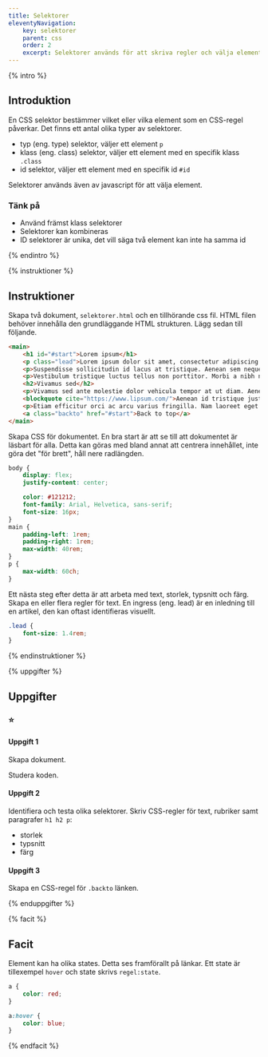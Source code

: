 ```yaml
---
title: Selektorer
eleventyNavigation:
    key: selektorer
    parent: css
    order: 2
    excerpt: Selektorer används för att skriva regler och välja element
---
```

{% intro %}

## Introduktion

En CSS selektor bestämmer vilket eller vilka element som en CSS-regel påverkar. Det finns ett antal olika typer av selektorer.

- typ (eng. type) selektor, väljer ett element ```p```
- klass (eng. class) selektor, väljer ett element med en specifik klass ```.class```
- id selektor, väljer ett element med en specifik id ```#id```

Selektorer används även av javascript för att välja element.

### Tänk på

- Använd främst klass selektorer 
- Selektorer kan kombineras
- ID selektorer är unika, det vill säga två element kan inte ha samma id

{% endintro %}

{% instruktioner %}

## Instruktioner

Skapa två dokument, ```selektorer.html``` och en tillhörande css fil.
HTML filen behöver innehålla den grundläggande HTML strukturen.
Lägg sedan till följande.

```html
<main>
    <h1 id="#start">Lorem ipsum</h1>
    <p class="lead">Lorem ipsum dolor sit amet, consectetur adipiscing elit.</p>
    <p>Suspendisse sollicitudin id lacus at tristique. Aenean sem neque, mollis eu cursus et, vulputate ut mauris. Quisque eu placerat justo. Etiam risus lectus, porttitor vitae aliquam in, laoreet eget sem. Morbi mollis efficitur rhoncus. Fusce dapibus orci vitae est ullamcorper viverra. Aenean a neque elit.</p>
    <p>Vestibulum tristique luctus tellus non porttitor. Morbi a nibh non odio tincidunt mattis eu laoreet lectus. Interdum et malesuada fames ac ante ipsum primis in faucibus.</p>
    <h2>Vivamus sed</h2>
    <p>Vivamus sed ante molestie dolor vehicula tempor at ut diam. Aenean in aliquam neque. Ut venenatis facilisis tempor. Curabitur semper ipsum sit amet nibh vulputate vulputate.</p>
    <blockquote cite="https://www.lipsum.com/">Aenean id tristique justo.</blockquote>
    <p>Etiam efficitur orci ac arcu varius fringilla. Nam laoreet eget nunc ut interdum. Quisque rutrum tempus consectetur. Duis pharetra sollicitudin rhoncus.</p>
    <a class="backto" href="#start">Back to top</a>
</main>
```

Skapa CSS för dokumentet.
En bra start är att se till att dokumentet är läsbart för alla.
Detta kan göras med bland annat att centrera innehållet, inte göra det "för brett", håll nere radlängden. 

```css
body {
    display: flex;
    justify-content: center;

    color: #121212;
    font-family: Arial, Helvetica, sans-serif;
    font-size: 16px;    
}
main {
    padding-left: 1rem;
    padding-right: 1rem;
    max-width: 40rem;
}
p {
    max-width: 60ch;
}
```

Ett nästa steg efter detta är att arbeta med text, storlek, typsnitt och färg. Skapa en eller flera regler för text.
En ingress (eng. lead) är en inledning till en artikel, den kan oftast identifieras visuellt.

```css
.lead {
    font-size: 1.4rem;
}
```


{% endinstruktioner %}

{% uppgifter %}

## Uppgifter
### ⭐
#### Uppgift 1

Skapa dokument.

Studera koden.

#### Uppgift 2

Identifiera och testa olika selektorer.
Skriv CSS-regler för text, rubriker samt paragrafer ```h1 h2 p```:
- storlek
- typsnitt
- färg

#### Uppgift 3

Skapa en CSS-regel för ```.backto``` länken.

{% enduppgifter %}

{% facit %}

## Facit

Element kan ha olika states. Detta ses framförallt på länkar. Ett state är tillexempel ```hover``` och state skrivs ```regel:state```.

```css
a {
    color: red;
}

a:hover {
    color: blue;
}
```

{% endfacit %}
